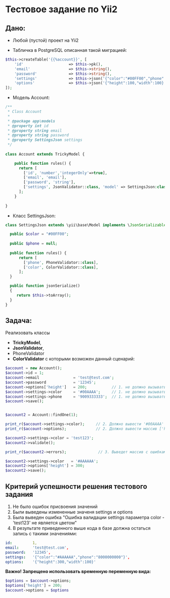 # Тестовое задание по Yii2

## Дано:

- Любой (пустой) проект на Yii2

- Табличка в PostgreSQL описанная такой миграцией:

```php
$this->createTable('{{%account}}', [
    'id'                    => $this->pk(),
    'email'                 => $this->string(),
    'password'              => $this->string(),
    'settings'              => $this->json('{"color":"#00FF00","phone":null}'),
    'options'               => $this->json('{"height":100,"width":100}'),
]);
```

- Модель Account:
```php
/**
 * Class Account
 *
 * @package app\models
 * @property int id
 * @property string email
 * @property string password
 * @property SettingsJson settings
 */
 
class Account extends TrickyModel {

    public function rules() {
      return [
        ['id', 'number','integerOnly'=>true],
        ['email', 'email'],
        ['password', 'string'],
        ['settings', JsonValidator::class, 'model' => SettingsJson:class],
      ];
    }
    
}
```

- Класс SettingsJson:
```php
class SettingsJson extends \yii\base\Model implements \JsonSerializable {

  public $color = "#00FF00";
  
  public $phone = null;
  
  public function rules() {
      return [
        ['phone', PhoneValidator::class],
        ['color', ColorValidator::class],
      ];
  }

  public function jsonSerialize()
  {
     return $this->toArray();
  }
}
```

## Задача:
       
Реализовать классы 
- **TrickyModel**, 
- **JsonValidator**, 
- PhoneValidator
- **ColorValidator** 
с которыми возможен данный сценарий:

```php
$account = new Account();
$account->id = 1;
$account->email               = 'test@test.com';
$account->password            = '12345';
$account->options['height']   = 200;           // 1. не должно вызывать ошибку
$account->settings->color     = '#00AAAA';     // 1. не должно вызывать ошибку
$account->settings->phone     = '9009333333';  // 1. не должно вызывать ошибку
$account->save(); 


$account2 = Account::findOne(1);

print_r($account->settings->color);     // 2. Должно вывести '#00AAAA'
print_r($account->options);             // 2. Должно вывести массив ['hegiht' => 200, 'width' => 100]

$account2->settings->color = 'test123';
$account2->validate(); 

print_r($account2->errors);              // 3. Выведет массив с ошибками где будет: "Ошибка валидации settings параметра color - 'test123' не является цветом"

$account2->settings->color   = '#AAAAAA';
$account2->options['height'] = 300;  
$account2->save();
```

## Критерий успешности решения тестового задания

1) Не было ошибок присвоения значений
2) Были выведены измененные значеня settings и options
3) Была выведен ошибка "Ошибка валидации settings параметра color - 'test123' не является цветом"
4) В результате приведенного выше кода в базе должна остаться запись с такими значениями:

```yml
id:         1, 
email:      'test@test.com', 
password:   '12345', 
settings:   '{"color":"#AAAAAA","phone":"8000000000"}', 
options:    '{"height":300,"width":100}'
```

**Важно! Запрещено использовать временную переменную вида:**
```php
$options = $account->options;
$options['height'] = 200;
$account->options = $options
```
        
